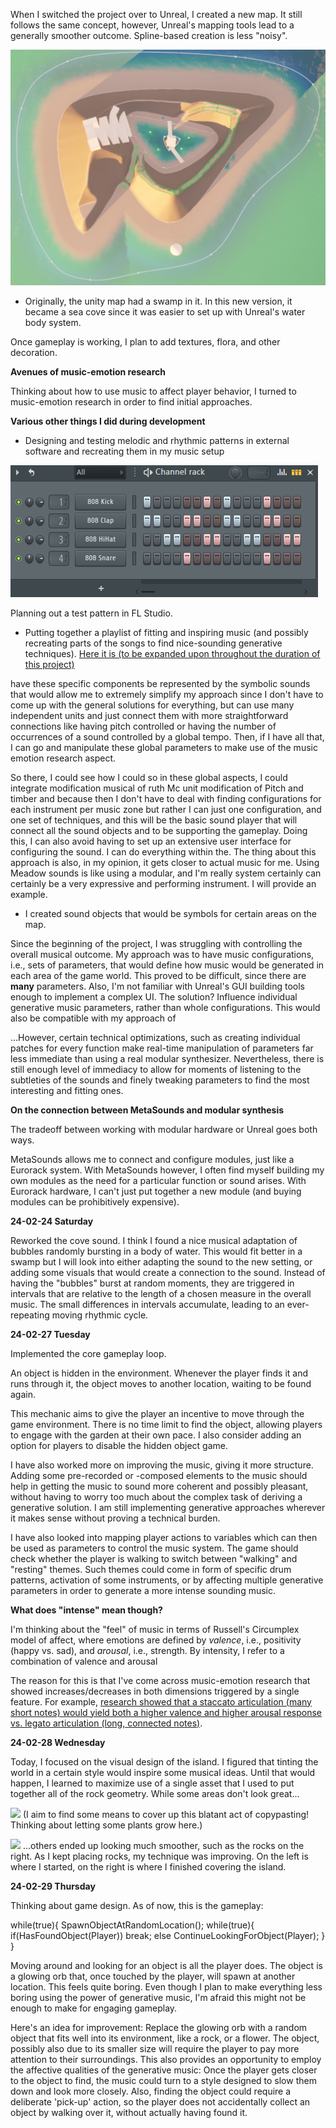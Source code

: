When I switched the project over to Unreal, I created a new map. It still follows the same concept, however, Unreal's mapping tools lead to a generally smoother outcome. Spline-based creation is less "noisy".

![](attachments/Pasted%20image%2020240222104948.png)

- Originally, the unity map had a swamp in it. In this new version, it became a sea cove since it was easier to set up with Unreal's water body system.

Once gameplay is working, I plan to add textures, flora, and other decoration.


**Avenues of music-emotion research**

Thinking about how to use music to affect player behavior, I turned to music-emotion research in order to find initial approaches.


**Various other things I did during development**
- Designing and testing melodic and rhythmic patterns in external software and recreating them in my music setup

![](attachments/Pasted%20image%2020240215154624.png)

Planning out a test pattern in FL Studio.
- Putting together a playlist of fitting and inspiring music (and possibly recreating parts of the songs to find nice-sounding generative techniques). [Here it is (to be expanded upon throughout the duration of this project)](https://open.spotify.com/playlist/6NMwC23ezQOFn9kD76hAZ0?si=9c22a4e1c7c741a7)


have these specific components be represented by the symbolic sounds that would allow me to extremely simplify my approach since I don't have to come up with the general solutions for everything, but can use many independent units and just connect them with more straightforward connections like having pitch controlled or having the number of occurrences of a sound controlled by a global tempo. Then, if I have all that, I can go and manipulate these global parameters to make use of the music emotion research aspect.

So there, I could see how I could so in these global aspects, I could integrate modification musical of ruth Mc unit modification of Pitch and timber and because then I don't have to deal with finding configurations for each instrument per music zone but rather I can just one configuration, and one set of techniques, and this will be the basic sound player that will connect all the sound objects and to be supporting the gameplay. Doing this, I can also avoid having to set up an extensive user interface for configuring the sound. I can do everything within the. The thing about this approach is also, in my opinion, it gets closer to actual music for me. Using Meadow sounds is like using a modular, and I'm really system certainly can certainly be a very expressive and performing instrument. I will provide an example.

- I created sound objects that would be symbols for certain areas on the map.


Since the beginning of the project, I was struggling with controlling the overall musical outcome. My approach was to have music configurations, i.e., sets of parameters, that would define how music would be generated in each area of the game world. This proved to be difficult, since there are **many** parameters. Also, I'm not familiar with Unreal's GUI building tools enough to implement a complex UI. The solution? Influence individual generative music parameters, rather than whole configurations. This would also be compatible with my approach of 

...However, certain technical optimizations, such as creating individual patches for every function make real-time manipulation of parameters far less immediate than using a real modular synthesizer. Nevertheless, there is still enough level of immediacy to allow for moments of listening to the subtleties of the sounds and finely tweaking parameters to find the most interesting and fitting ones.



**On the connection between MetaSounds and modular synthesis**

The tradeoff between working with modular hardware or Unreal goes both ways.

MetaSounds allows me to connect and configure modules, just like a Eurorack system. With MetaSounds however, I often find myself building my own modules as the need for a particular function or sound arises. With Eurorack hardware, I can't just put together a new module (and buying modules can be prohibitively expensive). 



**24-02-24 Saturday**

Reworked the cove sound. I think I found a nice musical adaptation of bubbles randomly bursting in a body of water. This would fit better in a swamp but I will look into either adapting the sound to the new setting, or adding some visuals that would create a connection to the sound. Instead of having the "bubbles" burst at random moments, they are triggered in intervals that are relative to the length of a chosen measure in the overall music. The small differences in intervals accumulate, leading to an ever-repeating moving rhythmic cycle.


**24-02-27 Tuesday**

Implemented the core gameplay loop.

An object is hidden in the environment. Whenever the player finds it and runs through it, the object moves to another location, waiting to be found again.

This mechanic aims to give the player an incentive to move through the game environment. 
There is no time limit to find the object, allowing players to engage with the garden at their own pace. I also consider adding an option for players to disable the hidden object game.

I have also worked more on improving the music, giving it more structure. Adding some pre-recorded or -composed elements to the music should help in getting the music to sound more coherent and possibly pleasant, without having to worry too much about the complex task of deriving a generative solution. I am still implementing generative approaches wherever it makes sense without proving a technical burden.

I have also looked into mapping player actions to variables which can then be used as parameters to control the music system. The game should check whether the player is walking to switch between "walking" and "resting" themes. Such themes could come in form of specific drum patterns, activation of some instruments, or by affecting multiple generative parameters in order to generate a more intense sounding music.


**What does "intense" mean though?**

I'm thinking about the "feel" of music in terms of Russell's Circumplex model of affect, where emotions are defined by *valence*, i.e., positivity (happy vs. sad), and *arousal*, i.e., strength. By intensity, I refer to a combination of valence and arousal

The reason for this is that I've come across music-emotion research that showed increases/decreases in both dimensions triggered by a single feature. For example, [research showed that a staccato articulation (many short notes) would yield both a higher valence and higher arousal response vs. legato articulation (long, connected notes)](www.google.com).


**24-02-28 Wednesday**

Today, I focused on the visual design of the island. I figured that tinting the world in a certain style would inspire some musical ideas. Until that would happen, I learned to maximize use of a single asset that I used to put together all of the rock geometry. While some areas don't look great...

![](Pasted%20image%2020240229001624.png)
(I aim to find some means to cover up this blatant act of copypasting! Thinking about letting some plants grow here.)


![](Pasted%20image%2020240229001715.png)
...others ended up looking much smoother, such as the rocks on the right. As I kept placing rocks, my technique was improving. On the left is where I started, on the right is where I finished covering the island.


**24-02-29 Thursday**

Thinking about game design. As of now, this is the gameplay:

while(true){
	SpawnObjectAtRandomLocation();
	while(true){
		if(HasFoundObject(Player))
			break;
		else
			ContinueLookingForObject(Player);
	}
}

Moving around and looking for an object is all the player does. The object is a glowing orb that, once touched by the player, will spawn at another location. This feels quite boring. Even though I plan to make everything less boring using the power of generative music, I'm afraid this might not be enough to make for engaging gameplay.

Here's an idea for improvement: Replace the glowing orb with a random object that fits well into its environment, like a rock, or a flower. The object, possibly also due to its smaller size will require the player to pay more attention to their surroundings. This also provides an opportunity to employ the affective qualities of the generative music: Once the player gets closer to the object to find, the music could turn to a style designed to slow them down and look more closely. Also, finding the object could require a deliberate 'pick-up' action, so the player does not accidentally collect an object by walking over it, without actually having found it.  